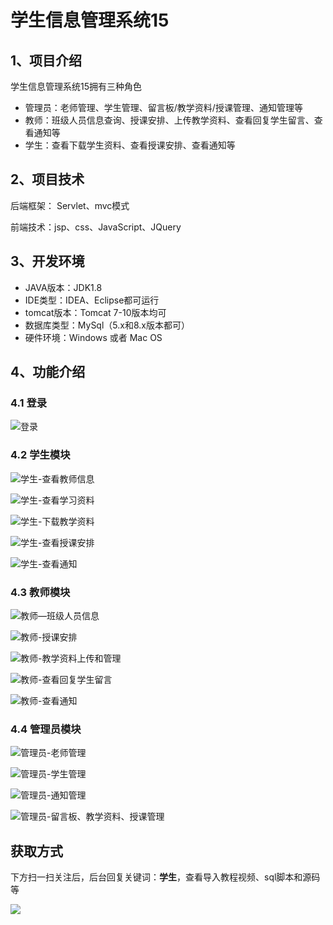 # 学生信息管理系统15

## 1、项目介绍

学生信息管理系统15拥有三种角色

- 管理员：老师管理、学生管理、留言板/教学资料/授课管理、通知管理等
- 教师：班级人员信息查询、授课安排、上传教学资料、查看回复学生留言、查看通知等
- 学生：查看下载学生资料、查看授课安排、查看通知等


## 2、项目技术

后端框架： Servlet、mvc模式

前端技术：jsp、css、JavaScript、JQuery

## 3、开发环境

- JAVA版本：JDK1.8
- IDE类型：IDEA、Eclipse都可运行
- tomcat版本：Tomcat 7-10版本均可
- 数据库类型：MySql（5.x和8.x版本都可） 
- 硬件环境：Windows 或者 Mac OS


## 4、功能介绍

### 4.1 登录

![登录](https://www.codeshop.fun/Typora-Images/202208111631759.jpg)

### 4.2 学生模块

![学生-查看教师信息](https://www.codeshop.fun/Typora-Images/202208111631875.jpg)

![学生-查看学习资料](https://www.codeshop.fun/Typora-Images/202208111631764.jpg)

![学生-下载教学资料](https://www.codeshop.fun/Typora-Images/202208111631621.jpg)

![学生-查看授课安排](https://www.codeshop.fun/Typora-Images/202208111631954.jpg)

![学生-查看通知](https://www.codeshop.fun/Typora-Images/202208111631127.jpg)

### 4.3 教师模块

![教师—班级人员信息](https://www.codeshop.fun/Typora-Images/202208111631109.jpg)

![教师-授课安排](https://www.codeshop.fun/Typora-Images/202208111631069.jpg)

![教师-教学资料上传和管理](https://www.codeshop.fun/Typora-Images/202208111631370.jpg)

![教师-查看回复学生留言](https://www.codeshop.fun/Typora-Images/202208111631247.jpg)

![教师-查看通知](https://www.codeshop.fun/Typora-Images/202208111631216.jpg)

### 4.4 管理员模块

![管理员-老师管理](https://www.codeshop.fun/Typora-Images/202208111631766.jpg)

![管理员-学生管理](https://www.codeshop.fun/Typora-Images/202208111631544.jpg)

![管理员-通知管理](https://www.codeshop.fun/Typora-Images/202208111631558.jpg)

![管理员-留言板、教学资料、授课管理](https://www.codeshop.fun/Typora-Images/202208111631550.jpg)

## 获取方式

下方扫一扫关注后，后台回复关键词：**学生**，查看导入教程视频、sql脚本和源码等

 ![](https://www.codeshop.fun/Typora-Images/202205281253739.png)
